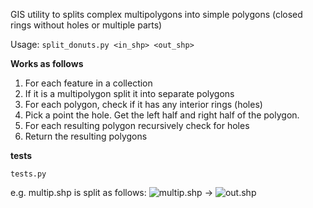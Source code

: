 GIS utility to splits complex multipolygons into simple polygons (closed rings without holes or multiple parts)

Usage: `split_donuts.py <in_shp> <out_shp>`

**Works as follows**

1. For each feature in a collection
2. If it is a multipolygon split it into separate polygons
3. For each polygon, check if it has any interior rings (holes)
3. Pick a point the hole. Get the left half and right half of the polygon.
4. For each resulting polygon recursively check for holes
5. Return the resulting polygons

**tests**

`tests.py`

e.g. multip.shp is split as follows:
![multip.shp](https://raw.github.com/fgassert/split_donuts/master/multip.png) -> 
![out.shp](https://raw.github.com/fgassert/split_donuts/master/out.png)
